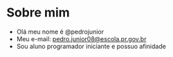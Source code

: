 # Sobre mim

- Olá meu nome é @pedrojunior
- Meu e-mail: pedro.junior08@escola.pr.gov.br
- Sou aluno programador iniciante e possuo afinidade
